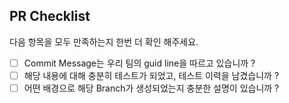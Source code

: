 ## PR Checklist
다음 항목을 모두 만족하는지 한번 더 확인 해주세요.
- [ ] Commit Message는 우리 팀의 guid line을 따르고 있습니까 ?
- [ ] 해당 내용에 대해 충분히 테스트가 되었고, 테스트 이력을 남겼습니까 ?
- [ ] 어떤 배경으로 해당 Branch가 생성되었는지 충분한 설명이 있습니까 ?
